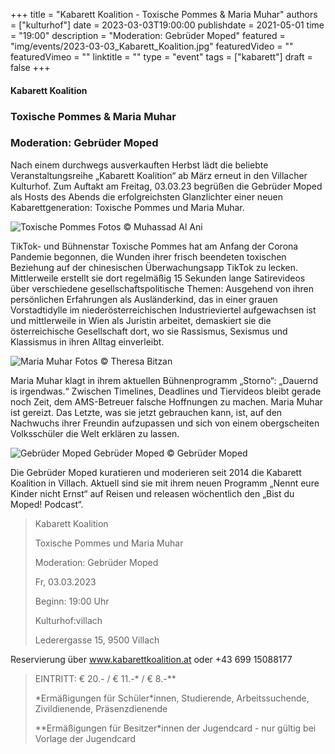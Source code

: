 +++
title = "Kabarett Koalition - Toxische Pommes & Maria Muhar"
authors = ["kulturhof"]
date = 2023-03-03T19:00:00
publishdate = 2021-05-01
time = "19:00"
description = "Moderation: Gebrüder Moped"
featured = "img/events/2023-03-03_Kabarett_Koalition.jpg"
featuredVideo = ""
featuredVimeo = ""
linktitle = ""
type = "event"
tags = ["kabarett"]
draft = false
+++

#### Kabarett Koalition

### Toxische Pommes & Maria Muhar
### Moderation: Gebrüder Moped

Nach einem durchwegs ausverkauften Herbst lädt die beliebte Veranstaltungsreihe „Kabarett Koalition“ ab März erneut in den Villacher Kulturhof. Zum Auftakt am Freitag, 03.03.23 begrüßen die Gebrüder Moped als Hosts des Abends die erfolgreichsten Glanzlichter einer neuen Kabarettgeneration: Toxische Pommes und Maria Muhar. 

![Toxische Pommes](/img/events/2023-03-03_Toxische_Pommes_Foto_-Muhassad_Al_Ani-1152x1536.jpg)
Fotos © Muhassad Al Ani

TikTok- und Bühnenstar Toxische Pommes hat am Anfang der Corona Pandemie begonnen, die Wunden ihrer frisch beendeten toxischen Beziehung auf der chinesischen Überwachungsapp TikTok zu lecken. Mittlerweile erstellt sie dort regelmäßig 15 Sekunden lange Satirevideos über verschiedene gesellschaftspolitische Themen: Ausgehend von ihren persönlichen Erfahrungen als Ausländerkind, das in einer grauen Vorstadtidylle im niederösterreichischen Industrieviertel aufgewachsen ist und mittlerweile in Wien als Juristin arbeitet, demaskiert sie die österreichische Gesellschaft dort, wo sie Rassismus, Sexismus und Klassismus in ihren Alltag einverleibt. 


![Maria Muhar](/img/events/2023-03-03_Maria_Muhar_Foto_Apollonia_Theresa_Bitzan-1024x683.jpeg)
Fotos © Theresa Bitzan

Maria Muhar klagt in ihrem aktuellen Bühnenprogramm „Storno“: „Dauernd is irgendwas.“ Zwischen Timelines, Deadlines und Tiervideos bleibt gerade noch Zeit, dem AMS-Betreuer falsche Hoffnungen zu machen. Maria Muhar ist gereizt. Das Letzte, was sie jetzt gebrauchen kann, ist, auf den Nachwuchs ihrer Freundin aufzupassen und sich von einem obergscheiten Volksschüler die Welt erklären zu lassen.

![Gebrüder Moped](/img/events/2022-03-18_GebruederMoped_2021_quer.jpeg)
Gebrüder Moped © Gebrüder Moped

Die Gebrüder Moped kuratieren und moderieren seit 2014 die Kabarett Koalition in Villach. Aktuell sind sie mit ihrem neuen Programm „Nennt eure Kinder nicht Ernst“ auf Reisen und releasen wöchentlich den „Bist du Moped! Podcast“.

>Kabarett Koalition
>
>Toxische Pommes und Maria Muhar
>
>Moderation: Gebrüder Moped
>
>Fr, 03.03.2023
>
>Beginn: 19:00 Uhr
>
>Kulturhof:villach
>
>Lederergasse 15, 9500 Villach

Reservierung über www.kabarettkoalition.at  oder +43 699 15088177


> EINTRITT: € 20.- / € 11.-\* / € 8.-\*\*
> 
> \*Ermäßigungen für Schüler\*innen, Studierende, Arbeitssuchende, Zivildienende, Präsenzdienende
> 
> \*\*Ermäßigungen für Besitzer\*innen der Jugendcard - nur gültig bei Vorlage der Jugendcard


